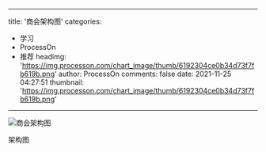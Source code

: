 
---
title: '商会架构图'
categories: 
 - 学习
 - ProcessOn
 - 推荐
headimg: 'https://img.processon.com/chart_image/thumb/6192304ce0b34d73f7fb619b.png'
author: ProcessOn
comments: false
date: 2021-11-25 04:27:51
thumbnail: 'https://img.processon.com/chart_image/thumb/6192304ce0b34d73f7fb619b.png'
---

<div>   
<img class="thumb" alt="商会架构图" src="https://img.processon.com/chart_image/thumb/6192304ce0b34d73f7fb619b.png" referrerpolicy="no-referrer">
<p>架构图</p>  
</div>
            